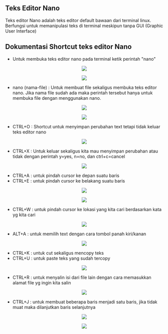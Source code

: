 ## Teks Editor Nano

Teks editor Nano adalah teks editor default bawaan dari terminal linux. Berfungsi untuk memanipulasi teks di terminal meskipun tanpa GUI (Graphic User Interface)

## Dokumentasi Shortcut teks editor Nano

- Untuk membuka teks editor nano pada terminal ketik perintah "nano"

<p align="center"><img src="../week-3/assets/Nano/1.png"></p>

<p align="center"><img src="../week-3/assets/Nano/2.png"></p>

- nano (nama-file) : Untuk membuat file sekaligus membuka teks editor nano. Jika nama file sudah ada maka perintah tersebut hanya untuk membuka file dengan menggunakan nano.

<p align="center"><img src="../week-3/assets/Nano/3.png"></p>

<p align="center"><img src="../week-3/assets/Nano/4.png"></p>

- CTRL+O : Shortcut untuk menyimpan perubahan text tetapi tidak keluar teks editor nano

<p align="center"><img src="../week-3/assets/Nano/5.png"></p>

- CTRL+X : Untuk keluar sekaligus kita mau menyimpan perubahan atau tidak dengan perintah y=yes, n=no, dan ctrl+c=cancel

<p align="center"><img src="../week-3/assets/Nano/6.png"></p>

- CTRL+A : untuk pindah cursor ke depan suatu baris
- CTRL+E : untuk pindah cursor ke belakang suatu baris

<p align="center"><img src="../week-3/assets/Nano/7.png"></p>

<p align="center"><img src="../week-3/assets/Nano/8.png"></p>

- CTRL+W : untuk pindah cursor ke lokasi yang kita cari berdasarkan kata yg kita cari

<p align="center"><img src="../week-3/assets/Nano/9.png"></p>

- ALT+A : untuk memilih text dengan cara tombol panah kiri/kanan

<p align="center"><img src="../week-3/assets/Nano/10.png"></p>

- CTRL+K : untuk cut sekaligus mencopy teks
- CTRL+U : untuk paste teks yang sudah tercopy

<p align="center"><img src="../week-3/assets/Nano/11.png"></p>

- CTRL+R : untuk menyalin isi dari file lain dengan cara memasukkan alamat file yg ingin kita salin 

<p align="center"><img src="../week-3/assets/Nano/12.png"></p>

- CTRL+J : untuk membuat beberapa baris menjadi satu baris, jika tidak muat maka dilanjutkan baris selanjutnya

<p align="center"><img src="../week-3/assets/Nano/13.png"></p>

<p align="center"><img src="../week-3/assets/Nano/14.png"></p>
